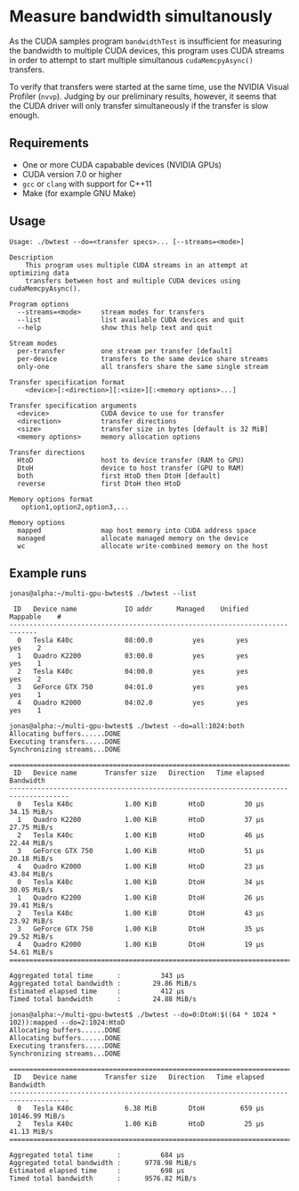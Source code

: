 Measure bandwidth simultanously
===============================================================================
As the CUDA samples program `bandwidthTest` is insufficient for measuring
the bandwidth to multiple CUDA devices, this program uses CUDA streams in
order to attempt to start multiple simultanous `cudaMemcpyAsync()` transfers.

To verify that transfers were started at the same time, use the NVIDIA
Visual Profiler (`nvvp`). Judging by our preliminary results, however, it
seems that the CUDA driver will only transfer simultaneously if the transfer
is slow enough.


Requirements
-------------------------------------------------------------------------------
  - One or more CUDA capabable devices (NVIDIA GPUs)
  - CUDA version 7.0 or higher
  - `gcc` or `clang` with support for C++11
  - Make (for example GNU Make)


Usage
-------------------------------------------------------------------------------
```
Usage: ./bwtest --do=<transfer specs>... [--streams=<mode>] 

Description
    This program uses multiple CUDA streams in an attempt at optimizing data
    transfers between host and multiple CUDA devices using cudaMemcpyAsync().

Program options
  --streams=<mode>     stream modes for transfers
  --list               list available CUDA devices and quit
  --help               show this help text and quit

Stream modes
  per-transfer         one stream per transfer [default]
  per-device           transfers to the same device share streams
  only-one             all transfers share the same single stream

Transfer specification format
    <device>[:<direction>][:<size>][:<memory options>...]

Transfer specification arguments
  <device>             CUDA device to use for transfer
  <direction>          transfer directions
  <size>               transfer size in bytes [default is 32 MiB]
  <memory options>     memory allocation options

Transfer directions
  HtoD                 host to device transfer (RAM to GPU)
  DtoH                 device to host transfer (GPU to RAM)
  both                 first HtoD then DtoH [default]
  reverse              first DtoH then HtoD

Memory options format
   option1,option2,option3,...

Memory options
  mapped               map host memory into CUDA address space
  managed              allocate managed memory on the device
  wc                   allocate write-combined memory on the host
```


Example runs
-------------------------------------------------------------------------------
```
jonas@alpha:~/multi-gpu-bwtest$ ./bwtest --list

 ID   Device name            IO addr      Managed    Unified   Mappable    #
-----------------------------------------------------------------------------
  0   Tesla K40c             08:00.0          yes        yes        yes    2
  1   Quadro K2200           03:00.0          yes        yes        yes    1
  2   Tesla K40c             04:00.0          yes        yes        yes    2
  3   GeForce GTX 750        04:01.0          yes        yes        yes    1
  4   Quadro K2000           04:02.0          yes        yes        yes    1

jonas@alpha:~/multi-gpu-bwtest$ ./bwtest --do=all:1024:both
Allocating buffers......DONE
Executing transfers.....DONE
Synchronizing streams...DONE

=====================================================================================
 ID   Device name       Transfer size   Direction   Time elapsed   Bandwidth 
-------------------------------------------------------------------------------------
  0   Tesla K40c             1.00 KiB        HtoD          30 µs         34.15 MiB/s 
  1   Quadro K2200           1.00 KiB        HtoD          37 µs         27.75 MiB/s 
  2   Tesla K40c             1.00 KiB        HtoD          46 µs         22.44 MiB/s 
  3   GeForce GTX 750        1.00 KiB        HtoD          51 µs         20.18 MiB/s 
  4   Quadro K2000           1.00 KiB        HtoD          23 µs         43.84 MiB/s 
  0   Tesla K40c             1.00 KiB        DtoH          34 µs         30.05 MiB/s 
  1   Quadro K2200           1.00 KiB        DtoH          26 µs         39.41 MiB/s 
  2   Tesla K40c             1.00 KiB        DtoH          43 µs         23.92 MiB/s 
  3   GeForce GTX 750        1.00 KiB        DtoH          35 µs         29.52 MiB/s 
  4   Quadro K2000           1.00 KiB        DtoH          19 µs         54.61 MiB/s 
=====================================================================================

Aggregated total time      :          343 µs
Aggregated total bandwidth :        29.86 MiB/s
Estimated elapsed time     :          412 µs
Timed total bandwidth      :        24.88 MiB/s

jonas@alpha:~/multi-gpu-bwtest$ ./bwtest --do=0:DtoH:$((64 * 1024 * 102)):mapped --do=2:1024:HtoD
Allocating buffers......DONE
Allocating buffers......DONE
Executing transfers.....DONE
Synchronizing streams...DONE

=====================================================================================
 ID   Device name       Transfer size   Direction   Time elapsed   Bandwidth 
-------------------------------------------------------------------------------------
  0   Tesla K40c             6.38 MiB        DtoH         659 µs      10146.99 MiB/s 
  2   Tesla K40c             1.00 KiB        HtoD          25 µs         41.13 MiB/s 
=====================================================================================

Aggregated total time      :          684 µs
Aggregated total bandwidth :      9778.98 MiB/s
Estimated elapsed time     :          698 µs
Timed total bandwidth      :      9576.82 MiB/s

```
